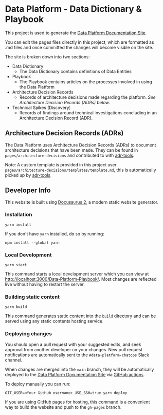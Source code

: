 # Data Platform - Data Dictionary & Playbook

This project is used to generate the [Data Platform Documentation Site](https://lbhackney-it.github.io/Data-Platform-Playbook/).

You can edit the pages files directly in this project, which are formatted as .md files and once committed the changes will become visible on the site.

The site is broken down into two sections:

- Data Dictionary
  - The Data Dictionary contains definitions of Data Entities
- Playbook
  - The Playbook contains articles on the processes involved in using the Data Platform
- Architecture Decision Records
  - Records of architecture decisions made regarding the platform. _See Architecture Decision Records (ADRs) below_.
- Technical Spikes (Discovery)
  - Records of findings around technical investigations concluding in an Architecture Decision Record (ADR).

## Architecture Decision Records (ADRs)

The Data Platform uses Architecture Decision Records (ADRs) to document architecture decisions that have been made.
They can be found in `pages/architecture-decisions` and contributed to with
[adr-tools](https://github.com/npryce/adr-tools).

Note: A custom template is provided in this project user `pages/architecture-decisions/templates/template.md`, this is
automatically picked up by [adr-tools](https://github.com/npryce/adr-tools).

## Developer Info

This website is built using [Docusaurus 2](https://v2.docusaurus.io/), a modern static website generator.

### Installation

```console
yarn install
```

If you don't have `yarn` installed, do so by running:

```console
npm install --global yarn
```

### Local Development

```console
yarn start
```

This command starts a local development server which you can view at [http://localhost:3000/Data-Platform-Playbook/](http://localhost:3000/Data-Platform-Playbook/). Most changes are reflected live without having to restart the server.

### Building static content

```console
yarn build
```

This command generates static content into the `build` directory and can be served using any static contents hosting service.

### Deploying changes

You should open a pull request with your suggested edits, and seek approval from another developer on your changes. New pull request notifications are automatically sent to the `#data-platform-chatops` Slack channel.

When changes are merged into the `main` branch, they will be automatically deployed to the [Data Platform Documentation Site](https://lbhackney-it.github.io/Data-Platform-Playbook/) via [GitHub actions](https://github.com/LBHackney-IT/Data-Platform-Playbook/actions).

To deploy manually you can run:

```console
GIT_USER=<Your GitHub username> USE_SSH=true yarn deploy
```

If you are using GitHub pages for hosting, this command is a convenient way to build the website and push to the `gh-pages` branch.

